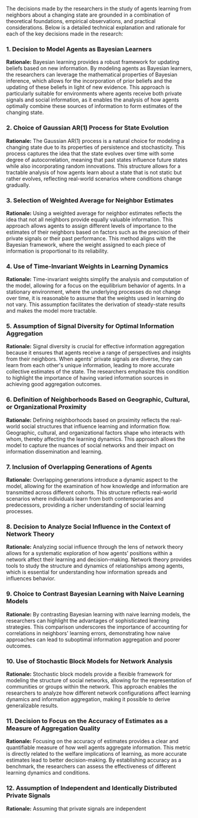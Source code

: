 The decisions made by the researchers in the study of agents learning from neighbors about a changing state are grounded in a combination of theoretical foundations, empirical observations, and practical considerations. Below is a detailed technical explanation and rationale for each of the key decisions made in the research:

### 1. Decision to Model Agents as Bayesian Learners
**Rationale:** Bayesian learning provides a robust framework for updating beliefs based on new information. By modeling agents as Bayesian learners, the researchers can leverage the mathematical properties of Bayesian inference, which allows for the incorporation of prior beliefs and the updating of these beliefs in light of new evidence. This approach is particularly suitable for environments where agents receive both private signals and social information, as it enables the analysis of how agents optimally combine these sources of information to form estimates of the changing state.

### 2. Choice of Gaussian AR(1) Process for State Evolution
**Rationale:** The Gaussian AR(1) process is a natural choice for modeling a changing state due to its properties of persistence and stochasticity. This process captures the idea that the state evolves over time with some degree of autocorrelation, meaning that past states influence future states while also incorporating random innovations. This structure allows for a tractable analysis of how agents learn about a state that is not static but rather evolves, reflecting real-world scenarios where conditions change gradually.

### 3. Selection of Weighted Average for Neighbor Estimates
**Rationale:** Using a weighted average for neighbor estimates reflects the idea that not all neighbors provide equally valuable information. This approach allows agents to assign different levels of importance to the estimates of their neighbors based on factors such as the precision of their private signals or their past performance. This method aligns with the Bayesian framework, where the weight assigned to each piece of information is proportional to its reliability.

### 4. Use of Time-Invariant Weights in Learning Dynamics
**Rationale:** Time-invariant weights simplify the analysis and computation of the model, allowing for a focus on the equilibrium behavior of agents. In a stationary environment, where the underlying processes do not change over time, it is reasonable to assume that the weights used in learning do not vary. This assumption facilitates the derivation of steady-state results and makes the model more tractable.

### 5. Assumption of Signal Diversity for Optimal Information Aggregation
**Rationale:** Signal diversity is crucial for effective information aggregation because it ensures that agents receive a range of perspectives and insights from their neighbors. When agents' private signals are diverse, they can learn from each other's unique information, leading to more accurate collective estimates of the state. The researchers emphasize this condition to highlight the importance of having varied information sources in achieving good aggregation outcomes.

### 6. Definition of Neighborhoods Based on Geographic, Cultural, or Organizational Proximity
**Rationale:** Defining neighborhoods based on proximity reflects the real-world social structures that influence learning and information flow. Geographic, cultural, and organizational factors shape who interacts with whom, thereby affecting the learning dynamics. This approach allows the model to capture the nuances of social networks and their impact on information dissemination and learning.

### 7. Inclusion of Overlapping Generations of Agents
**Rationale:** Overlapping generations introduce a dynamic aspect to the model, allowing for the examination of how knowledge and information are transmitted across different cohorts. This structure reflects real-world scenarios where individuals learn from both contemporaries and predecessors, providing a richer understanding of social learning processes.

### 8. Decision to Analyze Social Influence in the Context of Network Theory
**Rationale:** Analyzing social influence through the lens of network theory allows for a systematic exploration of how agents' positions within a network affect their learning and decision-making. Network theory provides tools to study the structure and dynamics of relationships among agents, which is essential for understanding how information spreads and influences behavior.

### 9. Choice to Contrast Bayesian Learning with Naive Learning Models
**Rationale:** By contrasting Bayesian learning with naive learning models, the researchers can highlight the advantages of sophisticated learning strategies. This comparison underscores the importance of accounting for correlations in neighbors' learning errors, demonstrating how naive approaches can lead to suboptimal information aggregation and poorer outcomes.

### 10. Use of Stochastic Block Models for Network Analysis
**Rationale:** Stochastic block models provide a flexible framework for modeling the structure of social networks, allowing for the representation of communities or groups within the network. This approach enables the researchers to analyze how different network configurations affect learning dynamics and information aggregation, making it possible to derive generalizable results.

### 11. Decision to Focus on the Accuracy of Estimates as a Measure of Aggregation Quality
**Rationale:** Focusing on the accuracy of estimates provides a clear and quantifiable measure of how well agents aggregate information. This metric is directly related to the welfare implications of learning, as more accurate estimates lead to better decision-making. By establishing accuracy as a benchmark, the researchers can assess the effectiveness of different learning dynamics and conditions.

### 12. Assumption of Independent and Identically Distributed Private Signals
**Rationale:** Assuming that private signals are independent
